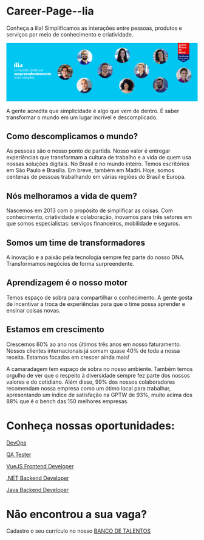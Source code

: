 # Career-Page--lia
Conheça a ília! Simplificamos as interações entre pessoas, produtos e serviços por meio de conhecimento e criatividade.

![fooilia](https://github.com/thayssa-radmylla/Career-Page--lia/blob/main/2021-02-11_13-11_mainImage.png)







A gente acredita que simplicidade é algo que vem de dentro. É saber transformar o mundo em um lugar incrível e descomplicado.

## Como descomplicamos o mundo?
 As pessoas são o nosso ponto de partida. Nosso valor é entregar experiências que transformam a cultura de trabalho e a vida de quem usa nossas soluções digitais. No Brasil e no mundo inteiro. Temos escritórios em São Paulo e Brasília. Em breve, também em Madri. Hoje, somos centenas de pessoas trabalhando em várias regiões do Brasil e Europa. 
 
## Nós melhoramos a vida de quem?
Nascemos em 2013 com o propósito de simplificar as coisas. Com conhecimento, criatividade e colaboração, inovamos para três setores em que somos especialistas: serviços financeiros, mobilidade e seguros. 

## Somos um time de transformadores
A inovação e a paixão pela tecnologia sempre fez parte do nosso DNA. Transformamos negócios de forma surpreendente.
 
## Aprendizagem é o nosso motor
Temos espaço de sobra para compartilhar o conhecimento. A gente gosta de incentivar a troca de experiências para que o time possa aprender e ensinar coisas novas.

## Estamos em crescimento
Crescemos 60% ao ano nos últimos três anos em nosso faturamento. Nossos clientes internacionais já somam quase 40% de toda a nossa receita. Estamos focados em crescer ainda mais!

A camaradagem tem espaço de sobra no nosso ambiente. Também temos orgulho de ver que o respeito à diversidade sempre fez parte dos nossos valores e do cotidiano.
Além disso, 99% dos nossos colaboradores recomendam nossa empresa como um ótimo local para trabalhar, apresentando um índice de satisfação na GPTW de 93%, muito acima dos 88% que é o bench das 150 melhores empresas.

# Conheça nossas oportunidades:
[DevOps](https://ilia.gupy.io/jobs/572601?jobBoardSource=gupy_public_page)

[QA Tester](https://ilia.gupy.io/jobs/532407?jobBoardSource=gupy_public_page)

[VueJS Frontend Developer](https://ilia.gupy.io/jobs/566545?jobBoardSource=gupy_public_page)

[.NET Backend Developer](https://ilia.gupy.io/jobs/609528?jobBoardSource=gupy_public_page)

[Java Backend Developer](https://ilia.gupy.io/jobs/532395?jobBoardSource=gupy_public_page)

# Não encontrou a sua vaga?

Cadastre o seu currículo  no nosso  [BANCO DE TALENTOS](https://ilia.gupy.io/) 
